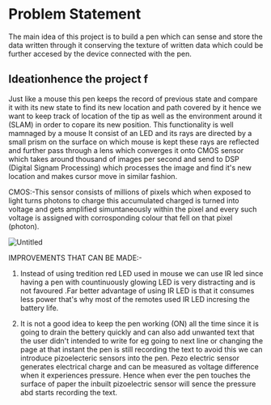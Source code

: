 # Problem Statement
The main idea of this project is to build a pen which can sense and store the data written through it conserving the texture of written data which could be further accesed by the device connected with the pen.

## Ideationhence the project f
Just like a mouse this pen keeps the record of previous state and compare it with its new state to find its new location and path covered by it hence we want to keep track of location of the tip as well as the environment around it (SLAM) in order to copare its new position.
This functionality is well mamnaged by a mouse It consist of an LED and its rays are directed by a small prism on the surface on which mouse is kept these rays are reflected and further pass through a lens which converges it onto CMOS sensor which takes around thousand of images per second and send to DSP (Digital Signam Processing) which processes the image and find it's new location and makes cursor move in similar fashion.

CMOS:-This sensor consists of millions of pixels which when exposed to light turns photons to charge this accumulated charged is turned into voltage and gets amplified simuntaneously within the pixel and every such voltage is assigned with corrosponding colour that fell on that pixel (photon).

![Untitled](https://user-images.githubusercontent.com/82231782/121818501-3cffcf80-cca5-11eb-80a8-be2af08ca8fa.png)

IMPROVEMENTS THAT CAN BE MADE:-

1. Instead of using tredition red LED used in mouse we can use IR led since having a pen with countinuously glowing LED is very distracting and is not favoured .Far better advantage of using IR LED is that it consumes less power that's why most of the remotes used IR LED incresing the battery life.

2. It is not a good idea to keep the pen working (ON) all the time since it is going to drain the bettery quickly and can also add unwanted text that the user didn't intended to write for eg going to next line or changing the page at that instant the pen is still recording the text to avoid this we can introduce pizoelecteric sensors into the pen. Pezo electric sensor generates electrical charge and can be measured as voltage difference when it experiences pressure. Hence when ever the pen touches the surface of paper the inbuilt pizoelectric sensor will sence the pressure abd starts recording the text.
